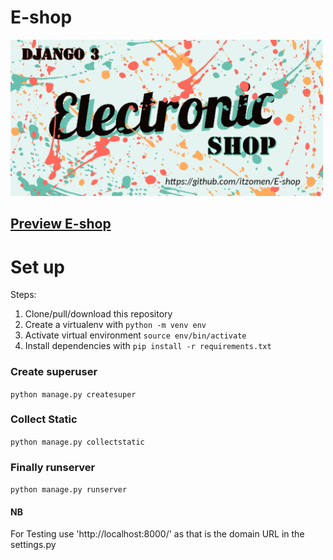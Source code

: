 # E-shop
<img src="shopart.png" width="500px">

## [Preview E-shop](https://itzomen.pythonanywhere.com)

# Set up
Steps:

1. Clone/pull/download this repository
2. Create a virtualenv with `python -m venv env`
3. Activate virtual environment `source env/bin/activate`
4. Install dependencies with `pip install -r requirements.txt`

### Create superuser
`python manage.py createsuper`

### Collect Static
`python manage.py collectstatic`

### Finally runserver
`python manage.py runserver`

#### NB
For Testing use 'http://localhost:8000/' as that is the domain URL in the settings.py
